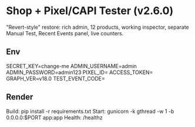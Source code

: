 
# Shop + Pixel/CAPI Tester (v2.6.0)

"Revert-style" restore: rich admin, 12 products, working inspector, separate Manual Test, Recent Events panel, live counters.

## Env
SECRET_KEY=change-me
ADMIN_USERNAME=admin
ADMIN_PASSWORD=admin123
PIXEL_ID=
ACCESS_TOKEN=
GRAPH_VER=v18.0
TEST_EVENT_CODE=

## Render
Build: pip install -r requirements.txt
Start: gunicorn -k gthread -w 1 -b 0.0.0.0:$PORT app:app
Health: /healthz
